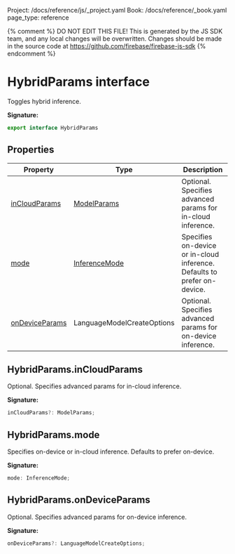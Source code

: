 Project: /docs/reference/js/_project.yaml
Book: /docs/reference/_book.yaml
page_type: reference

{% comment %}
DO NOT EDIT THIS FILE!
This is generated by the JS SDK team, and any local changes will be
overwritten. Changes should be made in the source code at
https://github.com/firebase/firebase-js-sdk
{% endcomment %}

# HybridParams interface
Toggles hybrid inference.

<b>Signature:</b>

```typescript
export interface HybridParams 
```

## Properties

|  Property | Type | Description |
|  --- | --- | --- |
|  [inCloudParams](./vertexai.hybridparams.md#hybridparamsincloudparams) | [ModelParams](./vertexai.modelparams.md#modelparams_interface) | Optional. Specifies advanced params for in-cloud inference. |
|  [mode](./vertexai.hybridparams.md#hybridparamsmode) | [InferenceMode](./vertexai.md#inferencemode) | Specifies on-device or in-cloud inference. Defaults to prefer on-device. |
|  [onDeviceParams](./vertexai.hybridparams.md#hybridparamsondeviceparams) | LanguageModelCreateOptions | Optional. Specifies advanced params for on-device inference. |

## HybridParams.inCloudParams

Optional. Specifies advanced params for in-cloud inference.

<b>Signature:</b>

```typescript
inCloudParams?: ModelParams;
```

## HybridParams.mode

Specifies on-device or in-cloud inference. Defaults to prefer on-device.

<b>Signature:</b>

```typescript
mode: InferenceMode;
```

## HybridParams.onDeviceParams

Optional. Specifies advanced params for on-device inference.

<b>Signature:</b>

```typescript
onDeviceParams?: LanguageModelCreateOptions;
```
